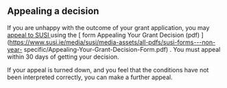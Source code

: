 ##  Appealing a decision

If you are unhappy with the outcome of your grant application, you may [
appeal to SUSI ](https://susi.ie/quick-links/appealing-your-grant-decision/)
using the [ form Appealing Your Grant Decision (pdf)
](https://www.susi.ie/media/susi/media-assets/all-pdfs/susi-forms---non-year-
specific/Appealing-Your-Grant-Decision-Form.pdf) . You must appeal within 30
days of getting your decision.

If your appeal is turned down, and you feel that the conditions have not been
interpreted correctly, you can make a further appeal.
